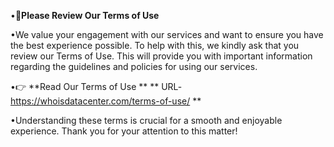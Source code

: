 •📄**Please Review Our Terms of Use**

•We value your engagement with our services and want to ensure you have the best experience possible. To help with this, we kindly ask that you review our Terms of Use. This will provide you with important information regarding the guidelines and policies for using our services.

•👉 **Read Our Terms of Use **
  ** URL-https://whoisdatacenter.com/terms-of-use/ **

•Understanding these terms is crucial for a smooth and enjoyable experience. Thank you for your attention to this matter!
